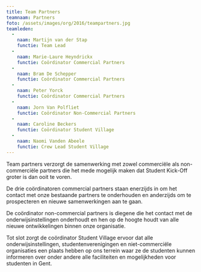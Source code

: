 ```yaml
---
title: Team Partners
teamnaam: Partners
foto: /assets/images/org/2016/teampartners.jpg
teamleden:
  -
    naam: Martijn van der Stap
    functie: Team Lead
  -
    naam: Marie-Laure Heyndrickx
    functie: Coördinator Commercial Partners
  -
    naam: Bram De Schepper
    functie: Coördinator Commercial Partners
  -
    naam: Peter Yorck
    functie: Coördinator Commercial Partners
  -
    naam: Jorn Van Polfliet
    functie: Coördinator Non-Commercial Partners
  -
    naam: Caroline Beckers
    functie: Coördinator Student Village
  -
    naam: Naomi Vanden Abeele
    functie: Crew Lead Student Village
---
```


Team partners verzorgt de samenwerking met zowel commerciële als non-commerciële partners die het mede mogelijk maken dat Student Kick-Off groter is dan ooit te voren.


De drie coördinatoren commercial partners staan enerzijds in om het contact met onze bestaande partners te onderhouden en anderzijds om te prospecteren en nieuwe samenwerkingen aan te gaan.


De coördinator non-commercial partners is diegene die het contact met de onderwijsinstellingen onderhoudt en hen op de hoogte houdt van alle nieuwe ontwikkelingen binnen onze organisatie.


Tot slot zorgt de coördinator Student Village ervoor dat alle onderwijsinstellingen, studentenverenigingen en niet-commerciële organisaties een plaats hebben op ons terrein waar ze de studenten kunnen informeren over onder andere alle faciliteiten en mogelijkheden voor studenten in Gent.
